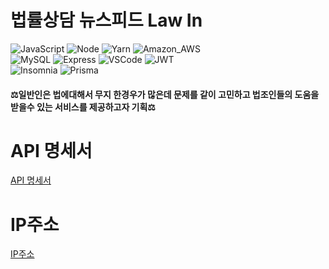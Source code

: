 # 법률상담 뉴스피드 Law In
![JavaScript](https://img.shields.io/badge/Handlebars%20js-f0772b?style=for-the-badge&logo=handlebarsdotjs&logoColor=black)
![Node](https://img.shields.io/badge/Node%20js-339933?style=for-the-badge&logo=nodedotjs&logoColor=white)
![Yarn](https://img.shields.io/badge/Yarn-2C8EBB?style=for-the-badge&logo=yarn&logoColor=white)
![Amazon_AWS](https://img.shields.io/badge/Amazon_AWS-FF9900?style=for-the-badge&logo=amazonaws&logoColor=white)<br>
![MySQL](https://img.shields.io/badge/MySQL-005C84?style=for-the-badge&logo=mysql&logoColor=white)
![Express](https://img.shields.io/badge/Express%20js-000000?style=for-the-badge&logo=express&logoColor=white)
![VSCode](https://img.shields.io/badge/VSCode-0078D4?style=for-the-badge&logo=visual%20studio%20code&logoColor=white)
![JWT](https://img.shields.io/badge/JWT-000000?style=for-the-badge&logo=JSON%20web%20tokens&logoColor=white)<br>
![Insomnia](https://img.shields.io/badge/Insomnia-5849be?style=for-the-badge&logo=Insomnia&logoColor=white)
![Prisma](https://img.shields.io/badge/Prisma-3982CE?style=for-the-badge&logo=Prisma&logoColor=white)

#### ⚖️일반인은 법에대해서 무지 한경우가 많은데 문제를 같이 고민하고 법조인들의 도움을 받을수 있는 서비스를 제공하고자 기획⚖️

# API 명세서
<a href="https://startcoriny.notion.site/2e6763ad06b2480aae0c410e79bb63da?v=e7d08edf67f24072b5011faf3ab90469&pvs=4">API 명세서</a>
# IP주소
<a href="http://13.124.14.87:3010/">IP주소</a>

